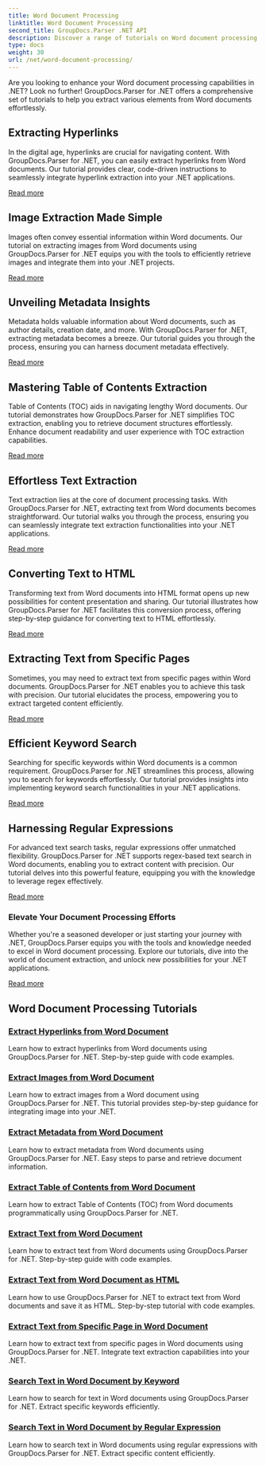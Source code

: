 ```yaml
---
title: Word Document Processing
linktitle: Word Document Processing
second_title: GroupDocs.Parser .NET API
description: Discover a range of tutorials on Word document processing using GroupDocs.Parser for .NET. Extract hyperlinks, images, metadata, and more.
type: docs
weight: 30
url: /net/word-document-processing/
---
```

Are you looking to enhance your Word document processing capabilities in .NET? Look no further! GroupDocs.Parser for .NET offers a comprehensive set of tutorials to help you extract various elements from Word documents effortlessly.

## Extracting Hyperlinks
In the digital age, hyperlinks are crucial for navigating content. With GroupDocs.Parser for .NET, you can easily extract hyperlinks from Word documents. Our tutorial provides clear, code-driven instructions to seamlessly integrate hyperlink extraction into your .NET applications.

[Read more](./extract-hyperlinks-from-word-document/)

## Image Extraction Made Simple
Images often convey essential information within Word documents. Our tutorial on extracting images from Word documents using GroupDocs.Parser for .NET equips you with the tools to efficiently retrieve images and integrate them into your .NET projects.

[Read more](./extract-images-from-word-document/)

## Unveiling Metadata Insights
Metadata holds valuable information about Word documents, such as author details, creation date, and more. With GroupDocs.Parser for .NET, extracting metadata becomes a breeze. Our tutorial guides you through the process, ensuring you can harness document metadata effectively.

[Read more](./extract-metadata-from-word-document/)

## Mastering Table of Contents Extraction
Table of Contents (TOC) aids in navigating lengthy Word documents. Our tutorial demonstrates how GroupDocs.Parser for .NET simplifies TOC extraction, enabling you to retrieve document structures effortlessly. Enhance document readability and user experience with TOC extraction capabilities.

[Read more](./extract-table-of-contents-from-word-document/)

## Effortless Text Extraction
Text extraction lies at the core of document processing tasks. With GroupDocs.Parser for .NET, extracting text from Word documents becomes straightforward. Our tutorial walks you through the process, ensuring you can seamlessly integrate text extraction functionalities into your .NET applications.

[Read more](./extract-text-from-word-document/)

## Converting Text to HTML
Transforming text from Word documents into HTML format opens up new possibilities for content presentation and sharing. Our tutorial illustrates how GroupDocs.Parser for .NET facilitates this conversion process, offering step-by-step guidance for converting text to HTML effortlessly.

[Read more](./extract-text-from-word-document-as-html/)

## Extracting Text from Specific Pages
Sometimes, you may need to extract text from specific pages within Word documents. GroupDocs.Parser for .NET enables you to achieve this task with precision. Our tutorial elucidates the process, empowering you to extract targeted content efficiently.

[Read more](./extract-text-from-specific-page-in-word-document/)

## Efficient Keyword Search
Searching for specific keywords within Word documents is a common requirement. GroupDocs.Parser for .NET streamlines this process, allowing you to search for keywords effortlessly. Our tutorial provides insights into implementing keyword search functionalities in your .NET applications.

[Read more](./search-text-in-word-document-by-keyword/)

## Harnessing Regular Expressions
For advanced text search tasks, regular expressions offer unmatched flexibility. GroupDocs.Parser for .NET supports regex-based text search in Word documents, enabling you to extract content with precision. Our tutorial delves into this powerful feature, equipping you with the knowledge to leverage regex effectively.

[Read more](./search-text-in-word-document-by-regular-expression/)

### Elevate Your Document Processing Efforts

Whether you're a seasoned developer or just starting your journey with .NET, GroupDocs.Parser equips you with the tools and knowledge needed to excel in Word document processing. Explore our tutorials, dive into the world of document extraction, and unlock new possibilities for your .NET applications.

[Read more](./extract-hyperlinks-from-word-document/)

## Word Document Processing Tutorials
### [Extract Hyperlinks from Word Document](./extract-hyperlinks-from-word-document/)
Learn how to extract hyperlinks from Word documents using GroupDocs.Parser for .NET. Step-by-step guide with code examples.
### [Extract Images from Word Document](./extract-images-from-word-document/)
Learn how to extract images from a Word document using GroupDocs.Parser for .NET. This tutorial provides step-by-step guidance for integrating image into your .NET.
### [Extract Metadata from Word Document](./extract-metadata-from-word-document/)
Learn how to extract metadata from Word documents using GroupDocs.Parser for .NET. Easy steps to parse and retrieve document information.
### [Extract Table of Contents from Word Document](./extract-table-of-contents-from-word-document/)
Learn how to extract Table of Contents (TOC) from Word documents programmatically using GroupDocs.Parser for .NET.
### [Extract Text from Word Document](./extract-text-from-word-document/)
Learn how to extract text from Word documents using GroupDocs.Parser for .NET. Step-by-step guide with code examples.
### [Extract Text from Word Document as HTML](./extract-text-from-word-document-as-html/)
Learn how to use GroupDocs.Parser for .NET to extract text from Word documents and save it as HTML. Step-by-step tutorial with code examples.
### [Extract Text from Specific Page in Word Document](./extract-text-from-specific-page-in-word-document/)
Learn how to extract text from specific pages in Word documents using GroupDocs.Parser for .NET. Integrate text extraction capabilities into your .NET.
### [Search Text in Word Document by Keyword](./search-text-in-word-document-by-keyword/)
Learn how to search for text in Word documents using GroupDocs.Parser for .NET. Extract specific keywords efficiently.
### [Search Text in Word Document by Regular Expression](./search-text-in-word-document-by-regular-expression/)
Learn how to search text in Word documents using regular expressions with GroupDocs.Parser for .NET. Extract specific content efficiently.